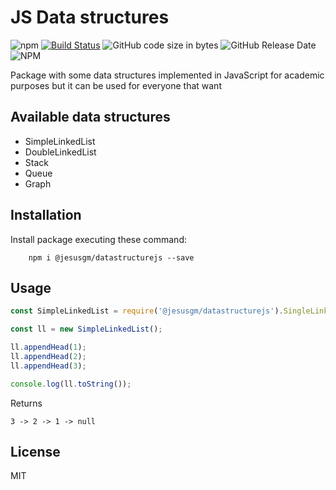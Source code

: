 # JS Data structures

<!-- [START badges] -->

![npm](https://img.shields.io/npm/v/@jesusgm/datastructurejs)
[![Build Status](https://travis-ci.org/jesusgm/datastructuresjs.svg?branch=master)](https://travis-ci.org/jesusgm/datastructuresjs)
![GitHub code size in bytes](https://img.shields.io/github/languages/code-size/jesusgm/datastructuresjs)
![GitHub Release Date](https://img.shields.io/github/release-date/jesusgm/datastructuresjs)
![NPM](https://img.shields.io/npm/l/@jesusgm/datastructurejs)

<!-- [END badges] -->

Package with some data structures implemented in JavaScript for academic purposes but it can be used for everyone that want

## Available data structures

-   SimpleLinkedList
-   DoubleLinkedList
-   Stack
-   Queue
-   Graph

## Installation

Install package executing these command:

        npm i @jesusgm/datastructurejs --save

## Usage

```javascript
const SimpleLinkedList = require('@jesusgm/datastructurejs').SingleLinkedList;

const ll = new SimpleLinkedList();

ll.appendHead(1);
ll.appendHead(2);
ll.appendHead(3);

console.log(ll.toString());
```

Returns

```
3 -> 2 -> 1 -> null
```

## License

MIT
